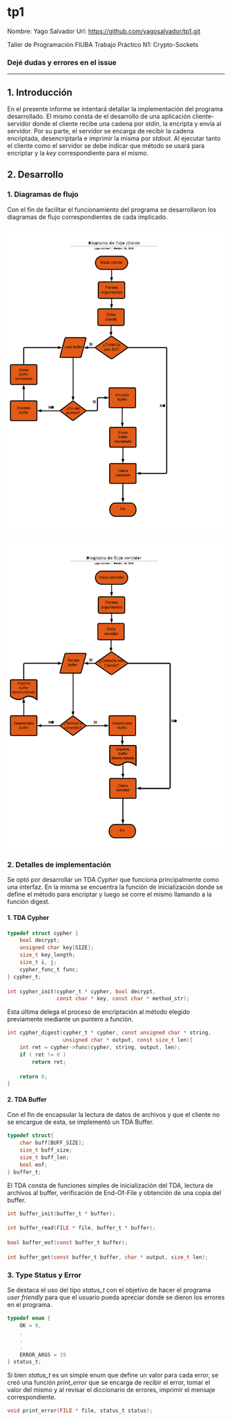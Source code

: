 # tp1
Nombre: Yago Salvador
Url: https://github.com/yagosalvador/tp1.git

Taller de Programación FIUBA Trabajo Práctico N1: Crypto-Sockets

### Dejé dudas y errores en el issue

----------------------
## 1. Introducción
En el presente informe se intentará detallar la implementación del programa desarrollado. El mismo consta de el desarrollo de una aplicación cliente-servidor donde el cliente recibe una cadena por *stdin*, la encripta y envía al servidor. Por su parte, el servidor se encarga de recibir la cadena encriptada, desencriptarla e imprimir la misma por *stdout*. Al ejecutar tanto el cliente como el servidor se debe indicar que método se usará para encriptar y la *key* correspondiente para el mismo.

## 2. Desarrollo

### 1. Diagramas de flujo

Con el fin de facilitar el funcionamiento del programa se desarrollaron los diagramas de flujo correspondientes de cada implicado.

![0. Imagen diagrama de flujo cliente](Diagrama_flujo_cliente.jpg)

![1. Imagen diagrama de flujo servidor](Diagrama_flujo_servidor.jpg)

### 2. Detalles de implementación

Se optó por desarrollar un TDA *Cypher* que funciona principalmente como una interfaz. En la misma se encuentra la función de inicialización donde se define el método para encriptar y luego se corre el mismo llamando a la función digest. 

#### 1. TDA Cypher
```C
typedef struct cypher {
	bool decrypt;
	unsigned char key[SIZE];
	size_t key_length;
	size_t i, j;
	cypher_func_t func;
} cypher_t;

int cypher_init(cypher_t * cypher, bool decrypt, 
			    const char * key, const char * method_str);
```

Esta última delega el proceso de encriptación al método elegido previamente mediante un puntero a función. 

```C
int cypher_digest(cypher_t * cypher, const unsigned char * string, 
			      unsigned char * output, const size_t len){
	int ret = cypher->func(cypher, string, output, len);
	if ( ret != 0 )
		return ret;

	return 0;
}
```

#### 2. TDA Buffer

Con el fin de encapsular la lectura de datos de archivos y que el cliente no se encargue de esta, se implementó un TDA Buffer.

```C
typedef struct{
	char buff[BUFF_SIZE];
	size_t buff_size;
	size_t buff_len;
	bool eof;
} buffer_t;
```
El TDA consta de funciones simples de inicialización del TDA, lectura de archivos al buffer, verificación de End-Of-File y obtención de una copia del buffer.

```C
int buffer_init(buffer_t * buffer);

int buffer_read(FILE * file, buffer_t * buffer);

bool buffer_eof(const buffer_t buffer);

int buffer_get(const buffer_t buffer, char * output, size_t len);
```

### 3. Type Status y Error

Se destaca el uso del tipo *status_t* con el objetivo de hacer el programa *user friendly* para que el usuario pueda apreciar donde se dieron los errores en el programa. 

```C
typedef enum {
	OK = 0,
	.
	.
	.
	ERROR_ARGS = 19
} status_t;
```

Si bien *status_t* es un simple enum que define un valor para cada error, se creó una función *print_error* que se encarga de recibir el error, tomar el valor del mismo y al revisar el diccionario de errores, imprimir el mensaje correspondiente.

```C
void print_error(FILE * file, status_t status);
```
